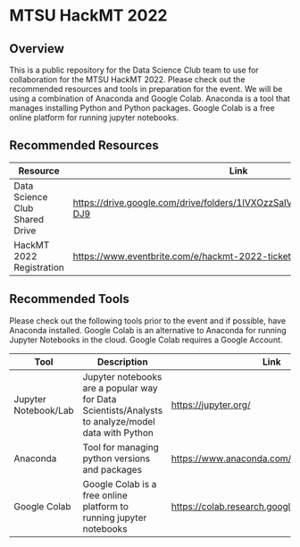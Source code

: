 # MTSU HackMT 2022

## Overview

This is a public repository for the Data Science Club team to use for collaboration for the MTSU HackMT 2022.  Please check out the recommended resources and tools in preparation for the event.  We will be using a combination of Anaconda and Google Colab.  Anaconda is a tool that manages installing Python and Python packages.  Google Colab is a free online platform for running jupyter notebooks.

## Recommended Resources

|Resource|Link|
|-|-|
|Data Science Club Shared Drive|https://drive.google.com/drive/folders/1IVXOzzSaIVGTgsOKX2mJULvXHsbm-DJ9|
|HackMT 2022 Registration|https://www.eventbrite.com/e/hackmt-2022-tickets-208620608857|

## Recommended Tools

Please check out the following tools prior to the event and if possible, have Anaconda installed.  Google Colab is an alternative to Anaconda for running Jupyter Notebooks in the cloud. Google Colab requires a Google Account.

|Tool|Description|Link|
|-|-|-|
|Jupyter Notebook/Lab|Jupyter notebooks are a popular way for Data Scientists/Analysts to analyze/model data with Python|https://jupyter.org/|
|Anaconda|Tool for managing python versions and packages|https://www.anaconda.com/products/individual|
|Google Colab|Google Colab is a free online platform to running jupyter notebooks|https://colab.research.google.com/|